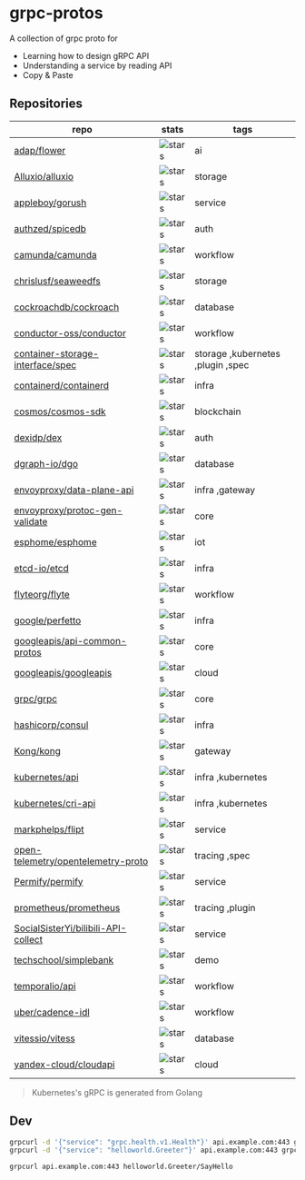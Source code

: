 # grpc-protos

A collection of grpc proto for

- Learning how to design gRPC API
- Understanding a service by reading API
- Copy & Paste

## Repositories

<!-- BEGIN REPO -->

repo | stats | tags
---|---|---
[adap/flower](https://github.com/adap/flower) | ![stars](https://img.shields.io/github/stars/adap/flower) | ai
[Alluxio/alluxio](https://github.com/Alluxio/alluxio) | ![stars](https://img.shields.io/github/stars/Alluxio/alluxio) | storage
[appleboy/gorush](https://github.com/appleboy/gorush) | ![stars](https://img.shields.io/github/stars/appleboy/gorush) | service
[authzed/spicedb](https://github.com/authzed/spicedb) | ![stars](https://img.shields.io/github/stars/authzed/spicedb) | auth
[camunda/camunda](https://github.com/camunda/camunda) | ![stars](https://img.shields.io/github/stars/camunda/camunda) | workflow
[chrislusf/seaweedfs](https://github.com/chrislusf/seaweedfs) | ![stars](https://img.shields.io/github/stars/chrislusf/seaweedfs) | storage
[cockroachdb/cockroach](https://github.com/cockroachdb/cockroach) | ![stars](https://img.shields.io/github/stars/cockroachdb/cockroach) | database
[conductor-oss/conductor](https://github.com/conductor-oss/conductor) | ![stars](https://img.shields.io/github/stars/conductor-oss/conductor) | workflow
[container-storage-interface/spec](https://github.com/container-storage-interface/spec) | ![stars](https://img.shields.io/github/stars/container-storage-interface/spec) | storage ,kubernetes ,plugin ,spec
[containerd/containerd](https://github.com/containerd/containerd) | ![stars](https://img.shields.io/github/stars/containerd/containerd) | infra
[cosmos/cosmos-sdk](https://github.com/cosmos/cosmos-sdk) | ![stars](https://img.shields.io/github/stars/cosmos/cosmos-sdk) | blockchain
[dexidp/dex](https://github.com/dexidp/dex) | ![stars](https://img.shields.io/github/stars/dexidp/dex) | auth
[dgraph-io/dgo](https://github.com/dgraph-io/dgo) | ![stars](https://img.shields.io/github/stars/dgraph-io/dgo) | database
[envoyproxy/data-plane-api](https://github.com/envoyproxy/data-plane-api) | ![stars](https://img.shields.io/github/stars/envoyproxy/data-plane-api) | infra ,gateway
[envoyproxy/protoc-gen-validate](https://github.com/envoyproxy/protoc-gen-validate) | ![stars](https://img.shields.io/github/stars/envoyproxy/protoc-gen-validate) | core
[esphome/esphome](https://github.com/esphome/esphome) | ![stars](https://img.shields.io/github/stars/esphome/esphome) | iot
[etcd-io/etcd](https://github.com/etcd-io/etcd) | ![stars](https://img.shields.io/github/stars/etcd-io/etcd) | infra
[flyteorg/flyte](https://github.com/flyteorg/flyte) | ![stars](https://img.shields.io/github/stars/flyteorg/flyte) | workflow
[google/perfetto](https://github.com/google/perfetto) | ![stars](https://img.shields.io/github/stars/google/perfetto) | infra
[googleapis/api-common-protos](https://github.com/googleapis/api-common-protos) | ![stars](https://img.shields.io/github/stars/googleapis/api-common-protos) | core
[googleapis/googleapis](https://github.com/googleapis/googleapis) | ![stars](https://img.shields.io/github/stars/googleapis/googleapis) | cloud
[grpc/grpc](https://github.com/grpc/grpc) | ![stars](https://img.shields.io/github/stars/grpc/grpc) | core
[hashicorp/consul](https://github.com/hashicorp/consul) | ![stars](https://img.shields.io/github/stars/hashicorp/consul) | infra
[Kong/kong](https://github.com/Kong/kong) | ![stars](https://img.shields.io/github/stars/Kong/kong) | gateway
[kubernetes/api](https://github.com/kubernetes/api) | ![stars](https://img.shields.io/github/stars/kubernetes/api) | infra ,kubernetes
[kubernetes/cri-api](https://github.com/kubernetes/cri-api) | ![stars](https://img.shields.io/github/stars/kubernetes/cri-api) | infra ,kubernetes
[markphelps/flipt](https://github.com/markphelps/flipt) | ![stars](https://img.shields.io/github/stars/markphelps/flipt) | service
[open-telemetry/opentelemetry-proto](https://github.com/open-telemetry/opentelemetry-proto) | ![stars](https://img.shields.io/github/stars/open-telemetry/opentelemetry-proto) | tracing ,spec
[Permify/permify](https://github.com/Permify/permify) | ![stars](https://img.shields.io/github/stars/Permify/permify) | service
[prometheus/prometheus](https://github.com/prometheus/prometheus) | ![stars](https://img.shields.io/github/stars/prometheus/prometheus) | tracing ,plugin
[SocialSisterYi/bilibili-API-collect](https://github.com/SocialSisterYi/bilibili-API-collect) | ![stars](https://img.shields.io/github/stars/SocialSisterYi/bilibili-API-collect) | service
[techschool/simplebank](https://github.com/techschool/simplebank) | ![stars](https://img.shields.io/github/stars/techschool/simplebank) | demo
[temporalio/api](https://github.com/temporalio/api) | ![stars](https://img.shields.io/github/stars/temporalio/api) | workflow
[uber/cadence-idl](https://github.com/uber/cadence-idl) | ![stars](https://img.shields.io/github/stars/uber/cadence-idl) | workflow
[vitessio/vitess](https://github.com/vitessio/vitess) | ![stars](https://img.shields.io/github/stars/vitessio/vitess) | database
[yandex-cloud/cloudapi](https://github.com/yandex-cloud/cloudapi) | ![stars](https://img.shields.io/github/stars/yandex-cloud/cloudapi) | cloud
<!-- END REPO -->

> Kubernetes's gRPC is generated from Golang

## Dev

```bash
grpcurl -d '{"service": "grpc.health.v1.Health"}' api.example.com:443 grpc.health.v1.Health/Check
grpcurl -d '{"service": "helloworld.Greeter"}' api.example.com:443 grpc.health.v1.Health/Check

grpcurl api.example.com:443 helloworld.Greeter/SayHello
```
